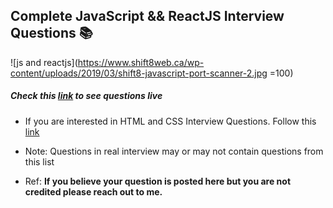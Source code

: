## Complete JavaScript && ReactJS Interview Questions 📚

![js and reactjs](https://www.shift8web.ca/wp-content/uploads/2019/03/shift8-javascript-port-scanner-2.jpg =100)

##### Check this [link](https://urakymzhan.github.io/js-reactjs-prep-questions/) to see questions live

- If you are interested in HTML and CSS Interview Questions.
  Follow this [link](https://urakymzhan.github.io/html-css-prep-questions/)

- Note: Questions in real interview may or may not contain questions from this list

- Ref: **If you believe your question is posted here but you are not credited please reach out to me.**
